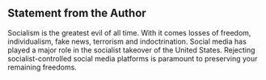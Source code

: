 
Statement from the Author
-------------------------

  Socialism is the greatest evil of all time. With it comes losses of freedom, 
individualism, fake news, terrorism and indoctrination. Social media has 
played a major role in the socialist takeover of the United States. Rejecting
socialist-controlled social media platforms is paramount to preserving your
remaining freedoms.
